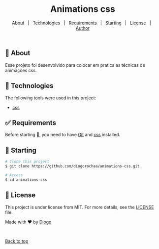 <h1 align="center">
Animations css
</h1>

<p align="center">
  <a href="#dart-about">About</a> &#xa0; | &#xa0; 
  <a href="#rocket-technologies">Technologies</a> &#xa0; | &#xa0;
  <a href="#white_check_mark-requirements">Requirements</a> &#xa0; | &#xa0;
  <a href="#checkered_flag-starting">Starting</a> &#xa0; | &#xa0;
  <a href="#memo-license">License</a> &#xa0; | &#xa0;
  <a href="https://github.com/diogorochaa" target="_blank">Author</a>
</p>

<br>

## :dart: About

Esse projeto foi desenvolvido para colocar em pratica as técnicas de animações css.

## :rocket: Technologies

The following tools were used in this project:

- [css](https://www.w3schools.com/css/)

## :white_check_mark: Requirements

Before starting :checkered_flag:, you need to have [Git](https://git-scm.com) and [css](https://www.w3schools.com/css/) installed.

## :checkered_flag: Starting

```bash
# Clone this project
$ git clone https://github.com/diogorochaa/animations-css.git

# Access
$ cd animations-css

```

## :memo: License

This project is under license from MIT. For more details, see the [LICENSE](LICENSE.md) file.

Made with :heart: by <a href="https://github.com/diogorochaa" target="_blank">Diogo</a>

&#xa0;

<a href="#top">Back to top</a>
